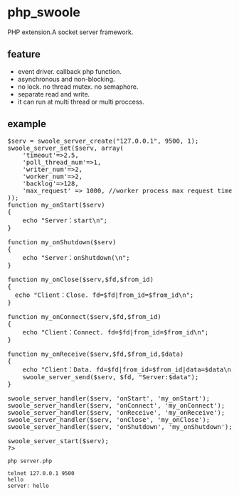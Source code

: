 php_swoole
==========

PHP extension.A socket server framework.

feature
-----

* event driver. callback php function.
* asynchronous and non-blocking.
* no lock. no thread mutex. no semaphore.
* separate read and write.
* it can run at multi thread or multi proccess.

example
-----
<pre>
<?php
>$serv = swoole_server_create("127.0.0.1", 9500, 1);
swoole_server_set($serv, array(
    'timeout'=>2.5,
    'poll_thread_num'=>1,
    'writer_num'=>2,
    'worker_num'=>2,
    'backlog'=>128,
    'max_request' => 1000, //worker process max request times
));
function my_onStart($serv)
{
    echo "Server：start\n";
}

function my_onShutdown($serv)
{
    echo "Server：onShutdown(\n";
}

function my_onClose($serv,$fd,$from_id)
{
  echo "Client：Close. fd=$fd|from_id=$from_id\n";
}

function my_onConnect($serv,$fd,$from_id)
{
	echo "Client：Connect. fd=$fd|from_id=$from_id\n";
}

function my_onReceive($serv,$fd,$from_id,$data)
{
	echo "Client：Data. fd=$fd|from_id=$from_id|data=$data\n";
	swoole_server_send($serv, $fd, "Server:$data");
}

swoole_server_handler($serv, 'onStart', 'my_onStart');
swoole_server_handler($serv, 'onConnect', 'my_onConnect');
swoole_server_handler($serv, 'onReceive', 'my_onReceive');
swoole_server_handler($serv, 'onClose', 'my_onClose');
swoole_server_handler($serv, 'onShutdown', 'my_onShutdown');

swoole_server_start($serv);
?>
</pre>
	php server.php

	telnet 127.0.0.1 9500
	hello
	server: hello
